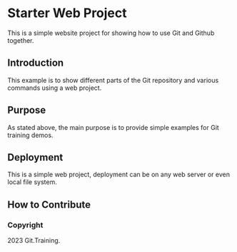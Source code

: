 # Starter Web Project

This is a simple website project for showing how to use Git and Github together.

## Introduction

This example is to show different parts of the Git repository and various commands using a web project.

## Purpose 

As stated above, the main purpose is to provide simple examples for Git training demos.
 
## Deployment

This is a simple web project, deployment can be on any web server or even local file system.

## How to Contribute

### Copyright

2023 Git.Training.